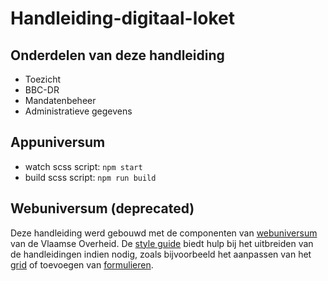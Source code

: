 # Handleiding-digitaal-loket

## Onderdelen van deze handleiding

- Toezicht
- BBC-DR
- Mandatenbeheer
- Administratieve gegevens

## Appuniversum
- watch scss script: `npm start`
- build scss script: `npm run build`

## Webuniversum (deprecated)

Deze handleiding werd gebouwd met de componenten van [webuniversum](https://overheid.vlaanderen.be/webuniversum/) van de Vlaamse Overheid. De [style guide](https://overheid.vlaanderen.be/webuniversum/v3/documentation) biedt hulp bij het uitbreiden van de handleidingen indien nodig, zoals bijvoorbeeld het aanpassen van het [grid](https://overheid.vlaanderen.be/webuniversum/v3/documentation/grid) of toevoegen van [formulieren](https://overheid.vlaanderen.be/webuniversum/v3/documentation/forms).
